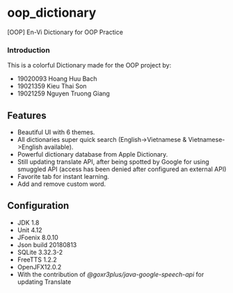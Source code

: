 # oop_dictionary
[OOP] En-Vi Dictionary for OOP Practice

### Introduction

This is a colorful Dictionary made for the OOP project by:
- 19020093 Hoang Huu Bach
- 19021359 Kieu Thai Son
- 19021259 Nguyen Truong Giang 
## Features
- Beautiful UI with 6 themes.
- All dictionaries super quick search (English->Vietnamese & Vietnamese->English available).
- Powerful dictionary database from Apple Dictionary.
- Still updating translate API, after being spotted by Google for using smuggled API (access has been denied after configured an external API)
- Favorite tab for instant learning.
- Add and remove custom word.

## Configuration
- JDK 1.8
- Unit 4.12
- JFoenix 8.0.10
- Json build 20180813
- SQLite 3.32.3-2
- FreeTTS 1.2.2
- OpenJFX12.0.2
- With the contribution of *@goxr3plus/java-google-speech-api* for updating Translate
